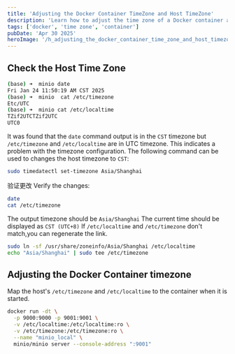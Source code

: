 ```yaml
---
title: 'Adjusting the Docker Container TimeZone and Host TimeZone'
description: 'Learn how to adjust the time zone of a Docker container and the host system to ensure they are in sync.'
tags: ['docker', 'time zone', 'container']
pubDate: 'Apr 30 2025'
heroImage: '/h_adjusting_the_docker_container_time_zone_and_host_timezone.png'
---
```


## Check the Host Time Zone

```bash
(base) ➜  minio date
Fri Jan 24 11:50:19 AM CST 2025
(base) ➜  minio  cat /etc/timezone 
Etc/UTC
(base) ➜  minio cat /etc/localtime
TZif2UTCTZif2UTC
UTC0
```

It was found that the `date` command output is in the `CST` timezone but `/etc/timezone` and `/etc/localtime` are in UTC timezone. This indicates a problem with the timezone configuration. The following command can be used to changes the host timezone to `CST`:

```bash
sudo timedatectl set-timezone Asia/Shanghai
```

验证更改
Verify the changes:

```bash
date
cat /etc/timezone
```
The output timezone should be `Asia/Shanghai`
The current time should be displayed as `CST (UTC+8)`
If `/etc/localtime` and `/etc/timezone` don't match,you can regenerate the link.

```bash
sudo ln -sf /usr/share/zoneinfo/Asia/Shanghai /etc/localtime
echo "Asia/Shanghai" | sudo tee /etc/timezone
```
## Adjusting the Docker Container timezone

Map the host's `/etc/timezone` and `/etc/localtime` to the container when it is started.
```bash
docker run -dt \
  -p 9000:9000 -p 9001:9001 \
  -v /etc/localtime:/etc/localtime:ro \
  -v /etc/timezone:/etc/timezone:ro \
  --name "minio_local" \
  minio/minio server --console-address ":9001"
```